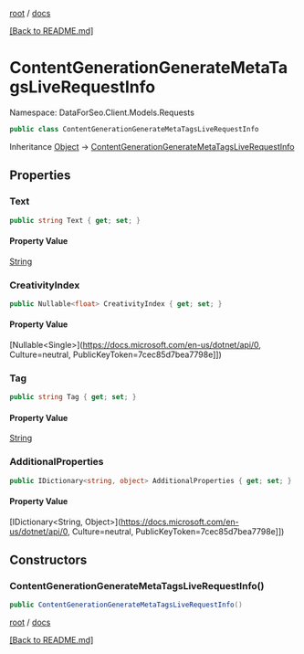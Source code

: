 [root](./../ "root") / [docs](./ "docs")

[[Back to README.md]](./../README.md "[Back to README.md]")

# ContentGenerationGenerateMetaTagsLiveRequestInfo

Namespace: DataForSeo.Client.Models.Requests

```csharp
public class ContentGenerationGenerateMetaTagsLiveRequestInfo
```

Inheritance [Object](https://docs.microsoft.com/en-us/dotnet/api/Object) → [ContentGenerationGenerateMetaTagsLiveRequestInfo](./ContentGenerationGenerateMetaTagsLiveRequestInfo.md)

## Properties

### **Text**

```csharp
public string Text { get; set; }
```

#### Property Value

[String](https://docs.microsoft.com/en-us/dotnet/api/String)<br>

### **CreativityIndex**

```csharp
public Nullable<float> CreativityIndex { get; set; }
```

#### Property Value

[Nullable&lt;Single&gt;](https://docs.microsoft.com/en-us/dotnet/api/0, Culture=neutral, PublicKeyToken=7cec85d7bea7798e]])<br>

### **Tag**

```csharp
public string Tag { get; set; }
```

#### Property Value

[String](https://docs.microsoft.com/en-us/dotnet/api/String)<br>

### **AdditionalProperties**

```csharp
public IDictionary<string, object> AdditionalProperties { get; set; }
```

#### Property Value

[IDictionary&lt;String, Object&gt;](https://docs.microsoft.com/en-us/dotnet/api/0, Culture=neutral, PublicKeyToken=7cec85d7bea7798e]])<br>

## Constructors

### **ContentGenerationGenerateMetaTagsLiveRequestInfo()**

```csharp
public ContentGenerationGenerateMetaTagsLiveRequestInfo()
```

[root](./../ "root") / [docs](./ "docs")

[[Back to README.md]](./../README.md "[Back to README.md]")